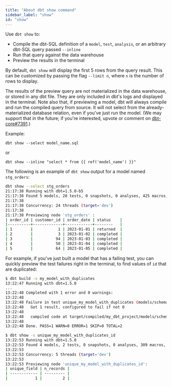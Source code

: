```yaml
---
title: "About dbt show command"
sidebar_label: "show"
id: "show"
---
```


Use `dbt show` to:
- Compile the dbt-SQL definition of a `model`, `test`, `analysis`, or an arbitrary dbt-SQL query passed `--inline`
- Run that query against the data warehouse
- Preview the results in the terminal

By default, `dbt show` will display the first 5 rows from the query result. This can be customized by passing the flag `--limit n`, where `n` is the number of rows to display.

The results of the preview query are not materialized in the data warehouse, or stored in any dbt file. They are only included in dbt's logs and displayed in the terminal. Note also that, if previewing a model, dbt will always compile and run the compiled query from source. It will not select from the already-materialized database relation, even if you've just run the model. (We may support that in the future; if you're interested, upvote or comment on [dbt-core#7391](https://github.com/dbt-labs/dbt-core/issues/7391).)

Example:

```
dbt show --select model_name.sql
```
or
```
dbt show --inline "select * from {{ ref('model_name') }}"
```

The following is an example of `dbt show` output for a model named `stg_orders`:

```bash
dbt show --select stg_orders
21:17:38 Running with dbt=1.5.0-b5
21:17:38 Found 5 models, 20 tests, 0 snapshots, 0 analyses, 425 macros, 0 operations, 3 seed files, 0 sources, 0 exposures, 0 metrics, 0 groups
21:17:38
21:17:38 Concurrency: 24 threads (target='dev')
21:17:38
21:17:38 Previewing node 'stg_orders' :
| order_id | customer_id | order_date | status    |
|----------+-------------+------------+--------   |
| 1        |           1 | 2023-01-01 | returned  |
| 2        |           3 | 2023-01-02 | completed |
| 3        |          94 | 2023-01-03 | completed |
| 4        |          50 | 2023-01-04 | completed |
| 5        |          64 | 2023-01-05 | completed |

```

For example, if you've just built a model that has a failing test, you can quickly preview the test failures right in the terminal, to find values of `id` that are duplicated:

```bash
$ dbt build -s my_model_with_duplicates
13:22:47 Running with dbt=1.5.0
...
13:22:48 Completed with 1 error and 0 warnings:
13:22:48
13:22:48 Failure in test unique_my_model_with_duplicates (models/schema.yml)
13:22:48   Got 1 result, configured to fail if not 0
13:22:48
13:22:48   compiled code at target/compiled/my_dbt_project/models/schema.yml/unique_my_model_with_duplicates_id.sql
13:22:48
13:22:48 Done. PASS=1 WARN=0 ERROR=1 SKIP=0 TOTAL=2

$ dbt show -s unique_my_model_with_duplicates_id
13:22:53 Running with dbt=1.5.0
13:22:53 Found 4 models, 2 tests, 0 snapshots, 0 analyses, 309 macros, 0 operations, 0 seed files, 0 sources, 0 exposures, 0 metrics, 0 groups
13:22:53
13:22:53 Concurrency: 5 threads (target='dev')
13:22:53
13:22:53 Previewing node 'unique_my_model_with_duplicates_id':
| unique_field | n_records |
| ------------ | --------- |
|            1 |         2 |

```
